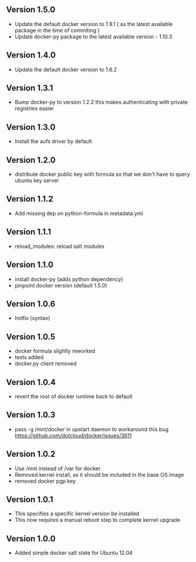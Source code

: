 ## Version 1.5.0
* Update the default docker version to 1.9.1 ( as the latest available package in the time of commiting )
* Update docker-py package to the latest available version - 1.10.3

## Version 1.4.0
* Update the default docker version to 1.6.2

## Version 1.3.1
* Bump docker-py to version 1.2.2 this makes authenticating with private registries easier

## Version 1.3.0
* Install the aufs driver by default

## Version 1.2.0
* distribute docker public key with formula so that we don't have to query ubuntu key server

## Version 1.1.2
* Add missing dep on python-formula in metadata.yml

## Version 1.1.1
* reload_modules: reload salt modules

## Version 1.1.0
* install docker-py (adds python dependency)
* pinpoint docker version (default 1.5.0)

## Version 1.0.6
* hotfix (syntax)

## Version 1.0.5
* docker formula slightly reworked
* tests added
* docker.py client removed
   
## Version 1.0.4
* revert the root of docker runtime back to default

## Version 1.0.3
* pass -g /mnt/docker in upstart daemon to workaround this bug https://github.com/dotcloud/docker/issues/3611

## Version 1.0.2
* Use /mnt instead of /var for docker
* Removed kernel install, as it should be included in the base OS image
* removed docker pgp key

## Version 1.0.1
* This specifies a specific kernel version be installed
* This now requires a manual reboot step to complete kernel upgrade

## Version 1.0.0
* Added simple docker salt state for Ubuntu 12.04
